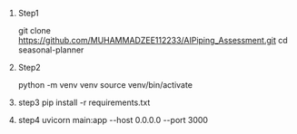 1. Step1

    git clone https://github.com/MUHAMMADZEE112233/AIPiping_Assessment.git
    cd seasonal-planner

1. Step2

    python -m venv venv
    source venv/bin/activate

3. step3
    pip install -r requirements.txt

4. step4
    uvicorn main:app --host 0.0.0.0 --port 3000
